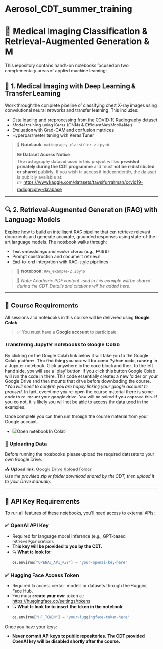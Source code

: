 # Aerosol_CDT_summer_training

# 📘 Medical Imaging Classification & Retrieval-Augmented Generation & M

This repository contains hands-on notebooks focused on two complementary areas of applied machine learning:

## 🧠 1. Medical Imaging with Deep Learning & Transfer Learning

Work through the complete pipeline of classifying chest X-ray images using convolutional neural networks and transfer learning. This includes:

- Data loading and preprocessing from the COVID‑19 Radiography dataset
- Model training using Keras (CNNs & EfficientNet/MobileNet)
- Evaluation with Grad-CAM and confusion matrices
- Hyperparameter tuning with Keras Tuner

> 📌 **Notebook**: `Radiography_classifier-2.ipynb`
>
> 🖼️ **Dataset Access Notice**  
The radiography dataset used in this project will be **provided privately during the CDT programme** and must **not be redistributed or shared** publicly.
> If you wish to access it independently, the dataset is publicly available at:  
👉 https://www.kaggle.com/datasets/tawsifurrahman/covid19-radiography-database

---

## 🔍 2. Retrieval-Augmented Generation (RAG) with Language Models

Explore how to build an intelligent RAG pipeline that can retrieve relevant documents and generate accurate, grounded responses using state-of-the-art language models. The notebook walks through:

- Text embeddings and vector stores (e.g., FAISS)
- Prompt construction and document retrieval
- End-to-end integration with RAG-style pipelines

> 📌 **Notebook**: `RAG_example-2.ipynb`

> 📄 *Note: Academic PDF content used in this example will be shared during the CDT. Details and citations will be added here.*

---


## 🚀 Course Requirements

All sessions and notebooks in this course will be delivered using **Google Colab**.

> ✅ You must have a **Google account** to participate.


### Transfering Jupyter notebooks to Google Colab

By clicking on the Google Colab link below it will take you to the Google Colab platform. The first thing you see will be some Python code, running in a Jupyter notebook. Click anywhere in the code block and then, to the left hand side, you will see a 'play' button. If you click this button Google Colab will run the code in there. This code essentially creates a new folder on your Google Drive and then mounts that drive before downloading the  course. **You will need to confirm you are happy linking your google account to proceed*. In fact, everytime you re-open the course material there is some code to re-mount your google drive. You will be asked if you approve this. If you do not, it is likely you will not be able to access the data used in the examples.

Once complete you can then run through the course material from your Google account. 

- [![Open notebook In Colab](https://colab.research.google.com/assets/colab-badge.svg)](https://colab.research.google.com/github/loftytopping/Aerosol_CDT_summer_training/blob/master/Setup_GoogleColab.ipynb)

### 📁 Uploading Data

Before running the notebooks, please upload the required datasets to your own Google Drive.

📤 **Upload link**: [Google Drive Upload Folder](https://drive.google.com)  
_Use the provided zip or folder download shared by the CDT, then upload it to your Drive manually._


---

## 🔐 API Key Requirements

To run all features of these notebooks, you'll need access to external APIs:

### ✅ OpenAI API Key
- Required for language model inference (e.g., GPT-based retrieval/generation).
- **This key will be provided to you by the CDT.**
- 🔍 **What to look for**:
  ```python
  os.environ["OPENAI_API_KEY"] = "your-openai-key-here"
  ```

### ✅ Hugging Face Access Token
- Required to access certain models or datasets through the Hugging Face Hub.
- You must **create your own** token at: https://huggingface.co/settings/tokens
- 🔍 **What to look for to insert the token in the notebook**:
  ```python
  os.environ["HF_TOKEN"] = "your-huggingface-token-here"
  ```

Once you have your keys:
- **Never commit API keys to public repositories. The CDT provided OpenAI key will be disabled shortly after the course.**
